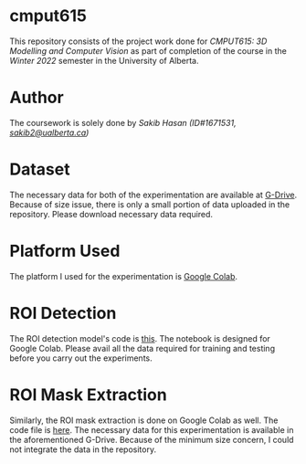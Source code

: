 # cmput615

This repository consists of the project work done for _CMPUT615: 3D Modelling and Computer Vision_ as part of completion of the course in the _Winter 2022_ semester in the University of Alberta.

# Author

The coursework is solely done by _Sakib Hasan (ID#1671531, sakib2@ualberta.ca)_


# Dataset

The necessary data for both of the experimentation are available at [G-Drive](https://drive.google.com/drive/folders/1ZZK9vt-lv--_DdphGFBn94Pet-IihTM8?usp=sharing). Because of size issue, there is only a small portion of data uploaded in the repository. Please download necessary data required.

# Platform Used

The platform I used for the experimentation is [Google Colab](https://colab.research.google.com/).

# ROI Detection

The ROI detection model's code is [this](cmput615_detectron2.ipynb). The notebook is designed for Google Colab. Please avail all the data required for training and testing before you carry out the experiments.

# ROI Mask Extraction

Similarly, the ROI  mask extraction is done on Google Colab as well. The code file is [here](scoliosis.ipynb). The necessary data for this experimentation is available in the aforementioned G-Drive. Because of the minimum size concern, I could not integrate the data in the repository.
